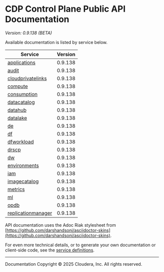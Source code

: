 # CDP Control Plane Public API Documentation

*Version: 0.9.138 (BETA)*

Available documentation is listed by service below.

| Service | Version |
| --- | --- |
| [applications](./applications/index.html) | 0.9.138 |
| [audit](./audit/index.html) | 0.9.138 |
| [cloudprivatelinks](./cloudprivatelinks/index.html) | 0.9.138 |
| [compute](./compute/index.html) | 0.9.138 |
| [consumption](./consumption/index.html) | 0.9.138 |
| [datacatalog](./datacatalog/index.html) | 0.9.138 |
| [datahub](./datahub/index.html) | 0.9.138 |
| [datalake](./datalake/index.html) | 0.9.138 |
| [de](./de/index.html) | 0.9.138 |
| [df](./df/index.html) | 0.9.138 |
| [dfworkload](./dfworkload/index.html) | 0.9.138 |
| [drscp](./drscp/index.html) | 0.9.138 |
| [dw](./dw/index.html) | 0.9.138 |
| [environments](./environments/index.html) | 0.9.138 |
| [iam](./iam/index.html) | 0.9.138 |
| [imagecatalog](./imagecatalog/index.html) | 0.9.138 |
| [metrics](./metrics/index.html) | 0.9.138 |
| [ml](./ml/index.html) | 0.9.138 |
| [opdb](./opdb/index.html) | 0.9.138 |
| [replicationmanager](./replicationmanager/index.html) | 0.9.138 |

API documentation uses the Adoc Riak stylesheet from
[https://github.com/darshandsoni/asciidoctor-skins](https://github.com/darshandsoni/asciidoctor-skins).

For even more technical details, or to generate your own documentation or client-side code, see the
[service definitions](swagger/).

----

Documentation Copyright © 2025 Cloudera, Inc. All rights reserved.

